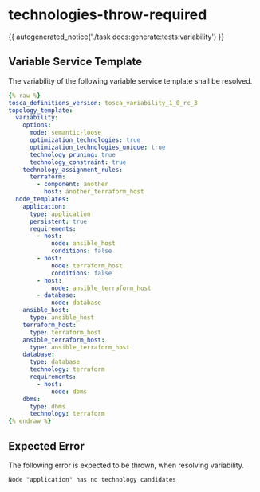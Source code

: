 # technologies-throw-required

{{ autogenerated_notice('./task docs:generate:tests:variability') }}


## Variable Service Template

The variability of the following variable service template shall be resolved.

```yaml linenums="1"
{% raw %}
tosca_definitions_version: tosca_variability_1_0_rc_3
topology_template:
  variability:
    options:
      mode: semantic-loose
      optimization_technologies: true
      optimization_technologies_unique: true
      technology_pruning: true
      technology_constraint: true
    technology_assignment_rules:
      terraform:
        - component: another
          host: another_terraform_host
  node_templates:
    application:
      type: application
      persistent: true
      requirements:
        - host:
            node: ansible_host
            conditions: false
        - host:
            node: terraform_host
            conditions: false
        - host:
            node: ansible_terraform_host
        - database:
            node: database
    ansible_host:
      type: ansible_host
    terraform_host:
      type: terraform_host
    ansible_terraform_host:
      type: ansible_terraform_host
    database:
      type: database
      technology: terraform
      requirements:
        - host:
            node: dbms
    dbms:
      type: dbms
      technology: terraform
{% endraw %}
```





## Expected Error

The following error is expected to be thrown, when resolving variability.

```text linenums="1"
Node "application" has no technology candidates
```
